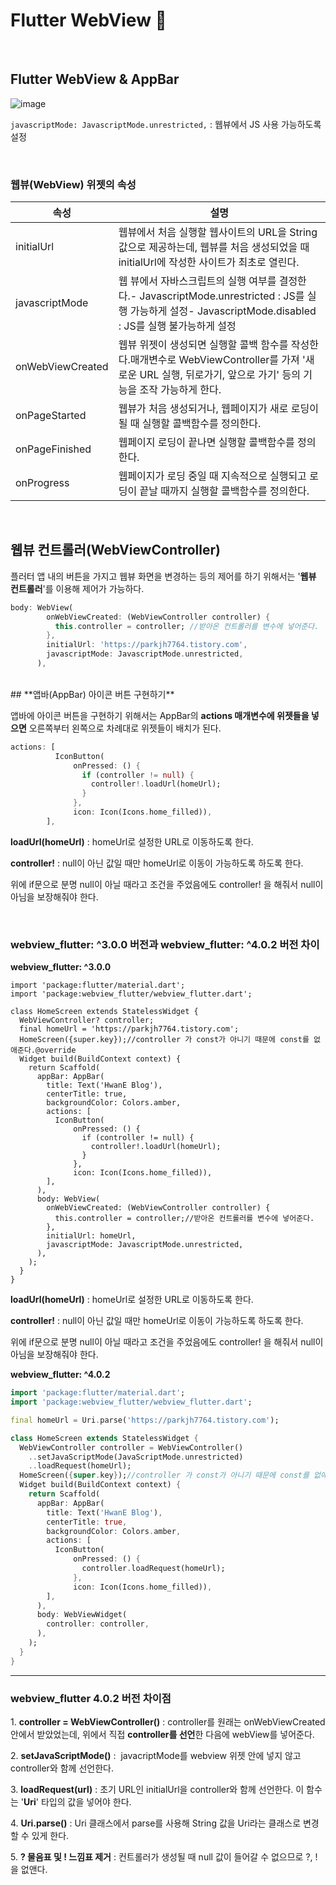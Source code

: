 # Flutter WebView 🧐

</br>

## Flutter WebView & AppBar

![image](https://user-images.githubusercontent.com/85959639/217237212-833b4e19-a0a8-4ffc-a610-e5ec90301d0c.png)


`javascriptMode: JavascriptMode.unrestricted,` : 웹뷰에서 JS 사용 가능하도록 설정

</br>

### **웹뷰(WebView) 위젯의 속성**

| 속성 | 설명 |
| --- | --- |
| initialUrl | 웹뷰에서 처음 실행할 웹사이트의 URL을 String 값으로 제공하는데, 웹뷰를 처음 생성되었을 때 initialUrl에 작성한 사이트가 최초로 열린다. |
| javascriptMode | 웹 뷰에서 자바스크립트의 실행 여부를 결정한다.- JavascriptMode.unrestricted : JS를 실행 가능하게 설정- JavascriptMode.disabled : JS를 실행 불가능하게 설정 |
| onWebViewCreated | 웹뷰 위젯이 생성되면 실행할 콜백 함수를 작성한다.매개변수로 WebViewController를 가져 '새로운 URL 실행, 뒤로가기, 앞으로 가기' 등의 기능을 조작 가능하게 한다. |
| onPageStarted | 웹뷰가 처음 생성되거나, 웹페이지가 새로 로딩이 될 때 실행할 콜백함수를 정의한다. |
| onPageFinished | 웹페이지 로딩이 끝나면 실행할 콜백함수를 정의한다. |
| onProgress | 웹페이지가 로딩 중일 때 지속적으로 실행되고 로딩이 끝날 때까지 실행할 콜백함수를 정의한다. |

</br>

## **웹뷰 컨트롤러(WebViewController)**

플러터 앱 내의 버튼을 가지고 웹뷰 화면을 변경하는 등의 제어를 하기 위해서는 '**웹뷰 컨트롤러**'를 이용해 제어가 가능하다.

```dart
body: WebView(
        onWebViewCreated: (WebViewController controller) {
          this.controller = controller; //받아온 컨트롤러를 변수에 넣어준다.
        },
        initialUrl: 'https://parkjh7764.tistory.com',
        javascriptMode: JavascriptMode.unrestricted,
      ),
```

</br>
## **앱바(AppBar) 아이콘 버튼 구현하기**

앱바에 아이콘 버튼을 구현하기 위해서는 AppBar의 **actions 매개변수에 위젯들을 넣으면** 오른쪽부터 왼쪽으로 차례대로 위젯들이 배치가 된다.

```dart
actions: [
          IconButton(
              onPressed: () {
                if (controller != null) {
                  controller!.loadUrl(homeUrl);
                }
              },
              icon: Icon(Icons.home_filled)),
        ],
```

**loadUrl(homeUrl)** : homeUrl로 설정한 URL로 이동하도록 한다.

**controller!** : null이 아닌 값일 때만 homeUrl로 이동이 가능하도록 하도록 한다.

위에 if문으로 분명 null이 아닐 때라고 조건을 주었음에도 controller! 을 해줘서 null이 아님을 보장해줘야 한다.

</br>

### **webview_flutter: ^3.0.0 버전과 webview_flutter: ^4.0.2 버전 차이**

**webview_flutter: ^3.0.0**

```
import 'package:flutter/material.dart';
import 'package:webview_flutter/webview_flutter.dart';

class HomeScreen extends StatelessWidget {
  WebViewController? controller;
  final homeUrl = 'https://parkjh7764.tistory.com';
  HomeScreen({super.key});//controller 가 const가 아니기 때문에 const를 없애준다.@override
  Widget build(BuildContext context) {
    return Scaffold(
      appBar: AppBar(
        title: Text('HwanE Blog'),
        centerTitle: true,
        backgroundColor: Colors.amber,
        actions: [
          IconButton(
              onPressed: () {
                if (controller != null) {
                  controller!.loadUrl(homeUrl);
                }
              },
              icon: Icon(Icons.home_filled)),
        ],
      ),
      body: WebView(
        onWebViewCreated: (WebViewController controller) {
          this.controller = controller;//받아온 컨트롤러를 변수에 넣어준다.
        },
        initialUrl: homeUrl,
        javascriptMode: JavascriptMode.unrestricted,
      ),
    );
  }
}
```

**loadUrl(homeUrl)** : homeUrl로 설정한 URL로 이동하도록 한다.

**controller!** : null이 아닌 값일 때만 homeUrl로 이동이 가능하도록 하도록 한다.

위에 if문으로 분명 null이 아닐 때라고 조건을 주었음에도 controller! 을 해줘서 null이 아님을 보장해줘야 한다.

**webview_flutter: ^4.0.2**

```dart
import 'package:flutter/material.dart';
import 'package:webview_flutter/webview_flutter.dart';

final homeUrl = Uri.parse('https://parkjh7764.tistory.com');

class HomeScreen extends StatelessWidget {
  WebViewController controller = WebViewController()
    ..setJavaScriptMode(JavaScriptMode.unrestricted)
    ..loadRequest(homeUrl);
  HomeScreen({super.key});//controller 가 const가 아니기 때문에 const를 없애준다.@override
  Widget build(BuildContext context) {
    return Scaffold(
      appBar: AppBar(
        title: Text('HwanE Blog'),
        centerTitle: true,
        backgroundColor: Colors.amber,
        actions: [
          IconButton(
              onPressed: () {
                controller.loadRequest(homeUrl);
              },
              icon: Icon(Icons.home_filled)),
        ],
      ),
      body: WebViewWidget(
        controller: controller,
      ),
    );
  }
}
```

---

### **webview_flutter 4.0.2 버전 차이점**

1. **controller = WebViewController()** : controller를 원래는 onWebViewCreated 안에서 받았었는데, 위에서 직접 **controller를 선언**한 다음에 webView를 넣어준다.

2. **setJavaScriptMode()** :  javacriptMode를 webview 위젯 안에 넣지 않고 controller와 함께 선언한다.

3. **loadRequest(url)** : 초기 URL인 initialUrl을 controller와 함께 선언한다. 이 함수는 '**Uri**' 타입의 값을 넣어야 한다.

4. **Uri.parse()** : Uri 클래스에서 parse를 사용해 String 값을 Uri라는 클래스로 변경할 수 있게 한다.

5. **? 물음표 및 ! 느낌표 제거** : 컨트롤러가 생성될 때 null 값이 들어갈 수 없으므로 ?, !을 없앤다.
